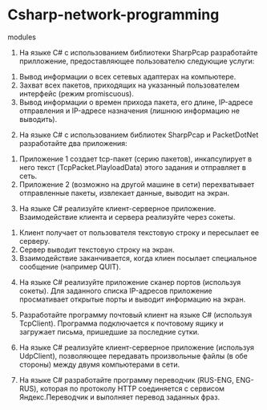 # Csharp-network-programming
modules

1) На языке C# с использованием библиотеки SharpPcap разработайте прилложение, предоставляющее пользователю следующие услуги:
  1. Вывод информации о всех сетевых адаптерах на компьютере.
  2. Захват всех пакетов, приходящих на указанный пользователем интерфейс (режим promiscuous).
  3. Вывод информации о времен прихода пакета, его длине, IP-адресе отправления и IP-адресе назначения (лишнюю информацию не выводить).
  
2) На языке C# с использованием библиотек SharpPcap и PacketDotNet разработайте два приложения:
  1. Приложение 1 создает tcp-пакет (серию пакетов), инкапсулирует в него текст (TcpPacket.PlayloadData) этого задания и отправляет в сеть.
  2. Приложение 2 (возможно на другой машине в сети) перехватывает отправленные пакеты, извлекает данные, выводит на экран.
  
3)  На языке C# реализуйте клиент-серверное приложение. Взаимодействие клиента и сервера реализуйте через сокеты.
  1. Клиент получает от пользователя текстовую строку и пересылает ее серверу.
  2. Сервер выводит текстовую строку на экран.
  3. Взаимодействие заканчивается, когда клиен посылает специальное сообщение (например QUIT).
  
4) На языке C# реализуйте приложение сканер портов (используя сокеты). 
Для заданного списка IP-адресов приложение просмативает открытые порты и выводит информацию на экран.

5) Разработайте программу почтовый клиент на языке C# (используя TcpClient).
Программа подключается к почтовому ящику и загружает письма, пришедшие за последние сутки.

6) На языке C# реализуйте клиент-серверное приложение (используя UdpClient), позволяющее передавать произвольные файлы (в обе стороны) между двумя компьютерами в сети.

7) На языке C# разработайте программу переводчик (RUS-ENG, ENG-RUS), которая по протоколу HTTP соединяется с сервисом Яндекс.Переводчик и выполняет перевод заданных фраз.
